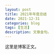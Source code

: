 ```yaml
---
layout: post
title: 2021年年度总结
date: 2021-12-31
categories: blog
tags: [生活]
description: 文章金句。
---
```


这里是博客正文。












